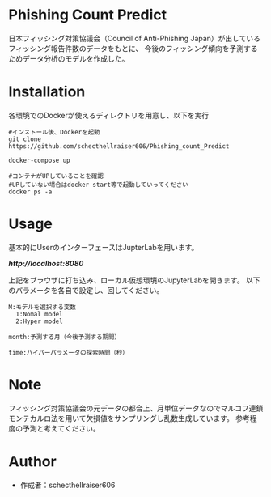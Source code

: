 # Phishing Count Predict

日本フィッシング対策協議会（Council of Anti-Phishing Japan）が出しているフィッシング報告件数のデータをもとに、
今後のフィッシング傾向を予測するためデータ分析のモデルを作成した。

# Installation

各環境でのDockerが使えるディレクトリを用意し、以下を実行

```shell
#インストール後、Dockerを起動
git clone https://github.com/schecthellraiser606/Phishing_count_Predict

docker-compose up

#コンテナがUPしていることを確認
#UPしていない場合はdocker start等で起動していってください
docker ps -a
```

# Usage
基本的にUserのインターフェースはJupterLabを用います。

___http://localhost:8080___

上記をブラウザに打ち込み、ローカル仮想環境のJupyterLabを開きます。
以下のパラメータを各自で設定し、回してください。

```shell
M:モデルを選択する変数
  1:Nomal model
  2:Hyper model

month:予測する月（今後予測する期間）

time:ハイパーパラメータの探索時間（秒）
```

# Note

フィッシング対策協議会の元データの都合上、月単位データなのでマルコフ連鎖モンテカルロ法を用いて欠損値をサンプリングし乱数生成しています。
参考程度の予測と考えてください。

# Author

* 作成者：schecthellraiser606 